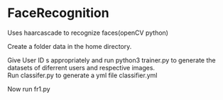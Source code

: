 # FaceRecognition
Uses haarcascade to recognize faces(openCV python)

Create a folder data in the home directory.

Give User ID s appropriately and run python3 trainer.py to generate the datasets of diferrent users and respective images.          
Run classifer.py to generate a yml file classifier.yml

    
Now run fr1.py 
